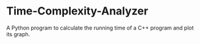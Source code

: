 # Time-Complexity-Analyzer
A Python program to calculate the running time of a C++ program and plot its graph. 
